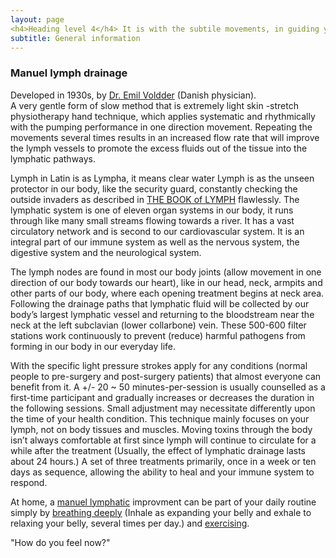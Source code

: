 ```yaml
---
layout: page
<h4>Heading level 4</h4> It is with the subtile movements, in guiding your inner lymphatic stream back to its balance
subtitle: General information 
---
```

### Manuel lymph drainage
Developed in 1930s, by [Dr. Emil Voldder](https://vodderschool.com/emil_vodder_life_work_article) (Danish physician). 
<br>
A very gentle form of slow method that is extremely light skin -stretch physiotherapy hand technique, 
which applies systematic and rhythmically with the pumping performance in one direction movement. 
Repeating the movements several times results in an increased flow rate that will improve the lymph vessels to promote 
the excess fluids out of the tissue into the lymphatic pathways. 

Lymph in Latin is as Lympha, it means clear water
Lymph is as the unseen protector in our body, like the security guard, constantly checking the outside invaders as described in  [THE BOOK of LYMPH](https://www.thelymphaticmessage.com/book) flawlessly. 
The lymphatic system is one of eleven organ systems in our body, it runs through like many small streams flowing towards a river. 
It has a vast circulatory network and is second to our cardiovascular system. It is an integral part of our immune system as well as the nervous system, 
the digestive system and the neurological system.

The lymph nodes are found in most our body joints (allow movement in one direction of our body towards our heart), 
like in our head, neck, armpits and other parts of our body, where each opening treatment begins at neck area. 
Following the drainage paths that lymphatic fluid will be collected by our body’s largest lymphatic vessel and 
returning to the bloodstream near the neck at the left subclavian (lower collarbone) vein. These 500-600 filter stations 
work continuously to prevent (reduce) harmful pathogens from forming in our body in our everyday life. 

With the specific light pressure strokes apply for any conditions (normal people to pre-surgery and post-surgery patients) 
that almost everyone can benefit from it.
A +/- 20 ~ 50 minutes-per-session is usually counselled as a first-time participant and gradually increases or decreases 
the duration in the following sessions. Small adjustment may necessitate differently upon the time of your health condition. 
This technique mainly focuses on your lymph, not on body tissues and muscles. 
Moving toxins through the body isn’t always comfortable at first since lymph will continue to circulate for a while after the treatment 
(Usually, the effect of lymphatic drainage lasts about 24 hours.) 
A set of three treatments primarily, once in a week or ten days as sequence, allowing the ability to heal and your immune system to respond. 

At home, a [manuel lymphatic](https://www.physio-pedia.com/Manual_Lymphatic_Drainage?ref=healthvery.com) improvment can be part of your daily routine simply by [breathing deeply](https://lymphaticyoga.net/deep-breathing-and-the-lymphatic-system/) (Inhale as expanding your belly and exhale to relaxing your belly, several times per day.)
and [exercising](https://understoryhealing.com/exercises-for-lymphatic-system/).

"How do you feel now?"






